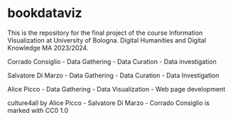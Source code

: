 # bookdataviz
This is the repository for the final project of the course Information Visualization at University of Bologna. Digital Humanities and Digital Knowledge MA 2023/2024.

Corrado Consiglio - Data Gathering - Data Curation - Data investigation

Salvatore Di Marzo - Data Gathering - Data Curation - Data Investigation

Alice Picco - Data Gathering - Data Visualization - Web page development

culture4all by Alice Picco - Salvatore Di Marzo - Corrado Consiglio is marked with CC0 1.0 
